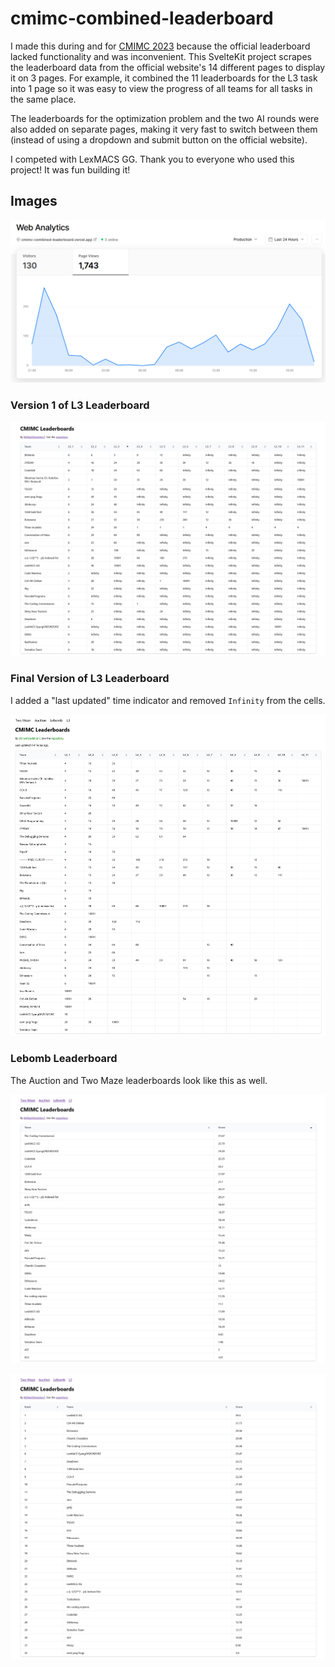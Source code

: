 # cmimc-combined-leaderboard

I made this during and for [CMIMC 2023](https://cmimc.math.cmu.edu/programming) because the official leaderboard lacked functionality and was inconvenient. This SvelteKit project scrapes the leaderboard data from the official website's 14 different pages to display it on 3 pages. For example, it combined the 11 leaderboards for the L3 task into 1 page so it was easy to view the progress of all teams for all tasks in the same place.

The leaderboards for the optimization problem and the two AI rounds were also added on separate pages, making it very fast to switch between them (instead of using a dropdown and submit button on the official website).

I competed with LexMACS GG. Thank you to everyone who used this project! It was fun building it!

## Images

![Web analytics page from Vercel showing 1743 page views and 130 visitors](./static/readme/page_views.png)

### Version 1 of L3 Leaderboard

![Version 1 of L3 leaderboard](./static/readme/L3_v1.png)

### Final Version of L3 Leaderboard

I added a "last updated" time indicator and removed `Infinity` from the cells.

![Version 3 of L3 leaderboard](./static/readme/L3_v3.png)

### Lebomb Leaderboard

The Auction and Two Maze leaderboards look like this as well.

![Lebomb leaderboard](./static/readme/lebomb_leaderboard.png)

![Lebomb leaderboard with LexMACS GG almost 8 points ahead of second place](./static/readme/lebomb_leaderboard2.png)
